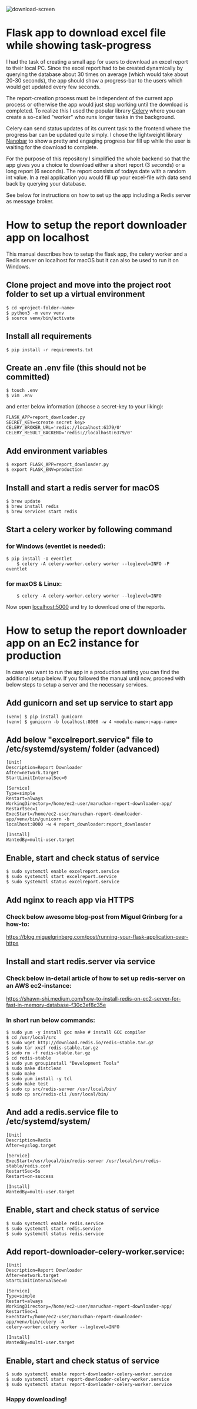 ![download-screen](https://github.com/jphoga/flask-celery-excel-downloader/blob/main/download-screen.jpg?raw=true)


# Flask app to download excel file while showing task-progress

I had the task of creating a small app for users to download an excel report to their local PC. Since the excel report had to be created dynamically by querying the database about 30 times on average (which would take about 20-30 seconds), the app should show a progress-bar to the users which would get updated every few seconds. 

The report-creation process must be independent of the current app process or otherwise the app would just stop working until the download is completed. To realize this I used the popular library [Celery](https://docs.celeryproject.org/en/stable/) where you can create a so-called "worker" who runs longer tasks in the background.

Celery can send status updates of its current task to the frontend where the progress bar can be updated quite simply. I chose the lightweight library [Nanobar](https://nanobar.jacoborus.codes/) to show a pretty and engaging progress bar fill up while the user is waiting for the download to complete.  

For the purpose of this repository I simplified the whole backend so that the app gives you a choice to download either a short report (3 seconds) or a long report (6 seconds). The report consists of todays date with a random int value. In a real application you would fill up your excel-file with data send back by querying your database. 

See below for instructions on how to set up the app including a Redis server as message broker. 

# How to setup the report downloader app on localhost

This manual describes how to setup the flask app, the celery worker and a Redis server on localhost for macOS but it can also be used to run it on Windows.

## Clone project and move into the project root folder to set up a virtual environment
	
	$ cd <project-folder-name>
	$ python3 -m venv venv
	$ source venv/bin/activate


## Install all requirements

	$ pip install -r requirements.txt

## Create an .env file (this should not be committed)
	
	$ touch .env
	$ vim .env

and enter below information (choose a secret-key to your liking):
	
	FLASK_APP=report_downloader.py
	SECRET_KEY=<create secret key> 
	CELERY_BROKER_URL='redis://localhost:6379/0'
	CELERY_RESULT_BACKEND='redis://localhost:6379/0'

## Add environment variables

	$ export FLASK_APP=report_downloader.py
	$ export FLASK_ENV=production

## Install and start a redis server for macOS

	$ brew update
	$ brew install redis
	$ brew services start redis

## Start a celery worker by following command

### for Windows (eventlet is needed):

	$ pip install -U eventlet
    	$ celery -A celery-worker.celery worker --loglevel=INFO -P eventlet
	
### for maxOS & Linux:

    	$ celery -A celery-worker.celery worker --loglevel=INFO

Now open [localhost:5000](http://localhost:5000/) and try to download one of the reports.



# How to setup the report downloader app on an Ec2 instance for production

In case you want to run the app in a production setting you can find the additional setup below.
If you followed the manual until now, proceed with below steps to setup a server and the necessary services.

## Add gunicorn and set up service to start app

	(venv) $ pip install gunicorn
	(venv) $ gunicorn -b localhost:8000 -w 4 <module-name>:<app-name>

## Add below "excelreport.service" file to /etc/systemd/system/ folder (advanced)

	[Unit]
	Description=Report Downloader
	After=network.target
	StartLimitIntervalSec=0

	[Service]
	Type=simple
	Restart=always
	WorkingDirectory=/home/ec2-user/maruchan-report-downloader-app/
	RestartSec=1
	ExecStart=/home/ec2-user/maruchan-report-downloader-app/venv/bin/gunicorn -b  
	localhost:8000 -w 4 report_downloader:report_downloader

	[Install]
	WantedBy=multi-user.target

## Enable, start and check status of service

	$ sudo systemctl enable excelreport.service
	$ sudo systemctl start excelreport.service
	$ sudo systemctl status excelreport.service

## Add nginx to reach app via HTTPS
### Check below awesome blog-post from Miguel Grinberg for a how-to:
https://blog.miguelgrinberg.com/post/running-your-flask-application-over-https

## Install and start redis.server via service 
### Check below in-detail article of how to set up redis-server on an AWS ec2-instance:
https://shawn-shi.medium.com/how-to-install-redis-on-ec2-server-for-fast-in-memory-database-f30c3ef8c35e

### In short run below commands:

	$ sudo yum -y install gcc make # install GCC compiler
	$ cd /usr/local/src
	$ sudo wget http://download.redis.io/redis-stable.tar.gz
	$ sudo tar xvzf redis-stable.tar.gz
	$ sudo rm -f redis-stable.tar.gz
	$ cd redis-stable
	$ sudo yum groupinstall "Development Tools"
	$ sudo make distclean
	$ sudo make
	$ sudo yum install -y tcl
	$ sudo make test
	$ sudo cp src/redis-server /usr/local/bin/
	$ sudo cp src/redis-cli /usr/local/bin/

## And add a redis.service file to /etc/systemd/system/

	[Unit]
	Description=Redis
	After=syslog.target

	[Service]
	ExecStart=/usr/local/bin/redis-server /usr/local/src/redis-stable/redis.conf
	RestartSec=5s
	Restart=on-success

	[Install]
	WantedBy=multi-user.target
	
## Enable, start and check status of service

	$ sudo systemctl enable redis.service
	$ sudo systemctl start redis.service
	$ sudo systemctl status redis.service

## Add report-downloader-celery-worker.service:

	[Unit]
	Description=Report Downloader
	After=network.target
	StartLimitIntervalSec=0

	[Service]
	Type=simple
	Restart=always
	WorkingDirectory=/home/ec2-user/maruchan-report-downloader-app/
	RestartSec=1
	ExecStart=/home/ec2-user/maruchan-report-downloader-app/venv/bin/celery -A 
	celery-worker.celery worker --loglevel=INFO

	[Install]
	WantedBy=multi-user.target

## Enable, start and check status of service

	$ sudo systemctl enable report-downloader-celery-worker.service
	$ sudo systemctl start report-downloader-celery-worker.service
	$ sudo systemctl status report-downloader-celery-worker.service


### Happy downloading!

